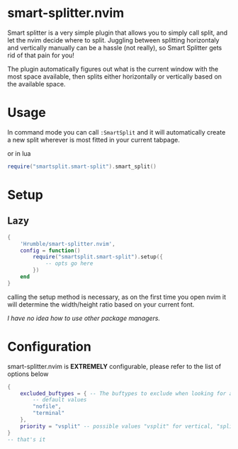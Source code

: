 # smart-splitter.nvim
Smart splitter is a very simple plugin that allows you to simply call split, and let the nvim decide where to split.
Juggling between splitting horizontaly and vertically manually can be a hassle (not really), so Smart Splitter gets rid of that pain for you!

The plugin automatically figures out what is the current window with the most space available, then splits either horizontally or vertically based on the available space.

# Usage

In command mode you can call `:SmartSplit` and it will automatically create a new split wherever is most fitted in your current tabpage.

or in lua
```lua
require("smartsplit.smart-split").smart_split()
```

# Setup

## Lazy

```lua
{
    'Hrumble/smart-splitter.nvim',
    config = function()
		require("smartsplit.smart-split").setup({
            -- opts go here
        })
    end
}
```
calling the setup method is necessary, as on the first time you open nvim it will determine the width/height ratio based on your current font.

*I have no idea how to use other package managers.*
# Configuration
smart-splitter.nvim is **EXTREMELY** configurable, please refer to the list of options below

```lua
{
    excluded_buftypes = { -- The buftypes to exclude when looking for a window to split
        -- default values
        "nofile",
        "terminal"
    },
    priority = "vsplit" -- possible values "vsplit" for vertical, "split" horizontal
}
-- that's it
```



